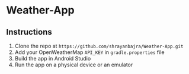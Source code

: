 # Weather-App

## Instructions ##
1. Clone the repo at `https://github.com/shrayanbajra/Weather-App.git`
2. Add your OpenWeatherMap `API_KEY` in `gradle.properties` file
3. Build the app in Android Studio
4. Run the app on a physical device or an emulator
